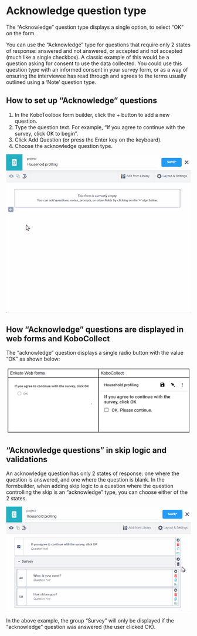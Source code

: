 # Acknowledge question type

The “Acknowledge” question type displays a single option, to select “OK” on the form.

You can use the “Acknowledge” type for questions that require only 2 states of response: answered and not answered, or accepted and not accepted (much like a single checkbox). A classic example of this would be a question asking for consent to use the data collected. You could use this question type with an informed consent in your survey form, or as a way of ensuring the interviewee has read through and agrees to the terms usually outlined using a ‘Note’ question type.

## How to set up “Acknowledge” questions

1. In the KoboToolbox form builder, click the + button to add a new question.
2. Type the question text. For example, “If you agree to continue with the survey, click OK to begin”. 
3. Click Add Question (or press the Enter key on the keyboard).
4. Choose the acknowledge question type.

![Adding the acknowledge question](images/acknowledge/acknowledge_adding.gif)
  
## How “Acknowledge” questions are displayed in web forms and KoboCollect

The “acknowledge” question displays a single radio button with the value “OK” as shown below:

![Acknowledge questions in KoboCollect and Enketo](images/acknowledge/acknowledge.png)

## “Acknowledge questions” in skip logic and validations

An acknowledge question has only 2 states of response: one where the question is answered, and one where the question is blank. In the formbuilder, when adding skip logic to a question where the question controlling the skip is an “acknowledge” type, you can choose either of the 2 states.

![Acknowledge questions in Skip logic](images/acknowledge/acknowledge_skip.gif)
  
In the above example, the group “Survey” will only be displayed if the “acknowledge” question was answered (the user clicked OK).